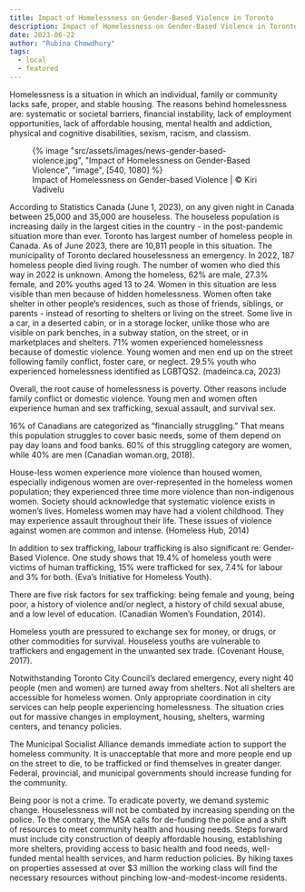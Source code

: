 ```yaml
---
title: Impact of Homelessness on Gender-Based Violence in Toronto
description: Impact of Homelessness on Gender-Based Violence in Toronto
date: 2023-06-22
author: "Rubina Chowdhury"
tags:
  - local
  - featured
---
```


Homelessness is a situation in which an individual, family or community lacks safe, proper, and stable housing. The reasons behind homelessness are: systematic or societal barriers, financial instability, lack of employment opportunities, lack of affordable housing, mental health and addiction, physical and cognitive disabilities, sexism, racism, and classism.

<!-- excerpt -->

<figure>
{% image "src/assets/images/news-gender-based-violence.jpg", "Impact of Homelessness on Gender-Based Violence", "image", [540, 1080] %}
<figcaption>Impact of Homelessness on Gender-based Violence | © Kiri Vadivelu</figcaption>
</figure>

According to Statistics Canada (June 1, 2023), on any given night in Canada between 25,000 and 35,000 are houseless. The houseless population is increasing daily in the largest cities in the country - in the post-pandemic situation more than ever. Toronto has largest number of homeless people in Canada. As of June 2023, there are 10,811 people in this situation. The municipality of Toronto declared houselessness an emergency. In 2022, 187 homeless people died living rough. The number of women who died this way in 2022 is unknown. Among the homeless, 62% are male, 27.3% female, and 20% youths aged 13 to 24. Women in this situation are less visible than men because of hidden homelessness. Women often take shelter in other people’s residences, such as those of friends, siblings, or parents - instead of resorting to shelters or living on the street. Some live in a car, in a deserted cabin, or in a storage locker, unlike those who are visible on park benches, in a subway station, on the street, or in marketplaces and shelters. 71% women experienced homelessness because of domestic violence. Young women and men end up on the street following family conflict, foster care, or neglect. 29.5% youth who experienced homelessness identified as LGBTQS2. (madeinca.ca, 2023)

Overall, the root cause of homelessness is poverty. Other reasons include family conflict or domestic violence. Young men and women often experience human and sex trafficking, sexual assault, and survival sex.

16% of Canadians are categorized as “financially struggling.” That means this population struggles to cover basic needs, some of them depend on pay day loans and food banks. 60% of this struggling category are women, while 40% are men (Canadian woman.org, 2018).

House-less women experience more violence than housed women, especially indigenous women are over-represented in the homeless women population; they experienced three time more violence than non-indigenous women. Society should acknowledge that systematic violence exists in women’s lives. Homeless women may have had a violent childhood. They may experience assault throughout their life. These issues of violence against women are common and intense. (Homeless Hub, 2014)

In addition to sex trafficking, labour trafficking is also significant re: Gender-Based Violence. One study shows that 19.4% of homeless youth were victims of human trafficking, 15% were trafficked for sex, 7.4% for labour and 3% for both. (Eva’s Initiative for Homeless Youth).

There are five risk factors for sex trafficking: being female and young, being poor, a history of violence and/or neglect, a history of child sexual abuse, and a low level of education. (Canadian Women’s Foundation, 2014).

Homeless youth are pressured to exchange sex for money, or drugs, or other commodities for survival. Houseless youths are vulnerable to traffickers and engagement in the unwanted sex trade. (Covenant House, 2017).

Notwithstanding Toronto City Council’s declared emergency, every night 40 people (men and women) are turned away from shelters. Not all shelters are accessible for homeless women. Only appropriate coordination in city services can help people experiencing homelessness. The situation cries out for massive changes in employment, housing, shelters, warming centers, and tenancy policies.

The Municipal Socialist Alliance demands immediate action to support the homeless community. It is unacceptable that more and more people end up on the street to die, to be trafficked or find themselves in greater danger. Federal, provincial, and municipal governments should increase funding for the community.

Being poor is not a crime. To eradicate poverty, we demand systemic change. Houselessness will not be combated by increasing spending on the police. To the contrary, the MSA calls for de-funding the police and a shift of resources to meet community health and housing needs. Steps forward must include city construction of deeply affordable housing, establishing more shelters, providing access to basic health and food needs, well-funded mental health services, and harm reduction policies. By hiking taxes on properties assessed at over $3 million the working class will find the necessary resources without pinching low-and-modest-income residents.
